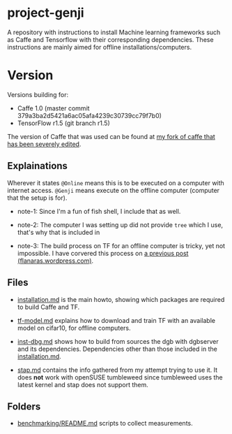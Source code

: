 # project-genji

A repository with instructions to install Machine learning frameworks such as Caffe and Tensorflow with their corresponding dependencies. These instructions are mainly aimed for offline installations/computers.

# Version

Versions building for:

* Caffe 1.0 (master commit 379a3ba2d5421a6ac05afa4239c30739cc79f7b0) 
* TensorFlow r1.5 (git branch r1.5) 

The version of Caffe that was used can be found at [my fork of caffe that has been severely edited](https://github.com/flanaras/caffe/tree/dtt).

## Explainations

Wherever it states `@Online` means this is to be executed on a computer with internet access.
`@Genji` means execute on the offline computer (computer that the setup is for).

* note-1: Since I'm a fun of fish shell, I include that as well. 

* note-2: The computer I was setting up did not provide `tree` which I use, that's why that is included in 

* note-3: The build process on TF for an offline computer is tricky, yet not impossible.
I have corvered this process on [a previous post (flanaras.wordpress.com)](https://flanaras.wordpress.com/2018/03/16/build-tensorflow-on-an-offline-computer/).


## Files

* [installation.md](installation.md) is the main howto, showing which packages are required to build Caffe and TF.

* [tf-model.md](tf-model.md) explains how to download and train TF with an available model on cifar10, for offline computers.

* [inst-dbg.md](inst-dbg.md) shows how to build from sources the dgb with dgbserver and its dependencies. Dependencies other than those included in the [installation.md](installation.md).

* [stap.md](stap.md) contains the info gathered from my attempt trying to use it. It does **not** work with openSUSE tumbleweed since tumbleweed uses the latest kernel and stap does not support them.

## Folders

* [benchmarking/README.md](benchmarking/README.md) scripts to collect measurements.
